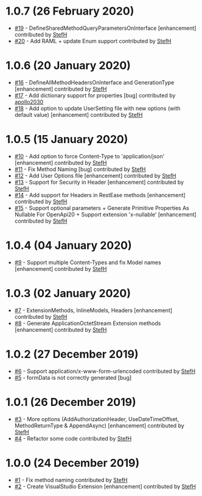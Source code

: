 # 1.0.7 (26 February 2020)
- [#19](https://github.com/StefH/RestEase-Client-Generator/pull/19) - DefineSharedMethodQueryParametersOnInterface [enhancement] contributed by [StefH](https://github.com/StefH)
- [#20](https://github.com/StefH/RestEase-Client-Generator/pull/20) - Add RAML + update Enum support contributed by [StefH](https://github.com/StefH)

# 1.0.6 (20 January 2020)
- [#16](https://github.com/StefH/RestEase-Client-Generator/pull/16) - DefineAllMethodHeadersOnInterface and GenerationType [enhancement] contributed by [StefH](https://github.com/StefH)
- [#17](https://github.com/StefH/RestEase-Client-Generator/pull/17) - Add dictionary support for properties [bug] contributed by [apollo2030](https://github.com/apollo2030)
- [#18](https://github.com/StefH/RestEase-Client-Generator/pull/18) - Add option to update UserSetting file with new options (with default value) [enhancement] contributed by [StefH](https://github.com/StefH)

# 1.0.5 (15 January 2020)
- [#10](https://github.com/StefH/RestEase-Client-Generator/pull/10) - Add option to force Content-Type to 'application/json' [enhancement] contributed by [StefH](https://github.com/StefH)
- [#11](https://github.com/StefH/RestEase-Client-Generator/pull/11) - Fix Method Naming [bug] contributed by [StefH](https://github.com/StefH)
- [#12](https://github.com/StefH/RestEase-Client-Generator/pull/12) - Add User Options file [enhancement] contributed by [StefH](https://github.com/StefH)
- [#13](https://github.com/StefH/RestEase-Client-Generator/pull/13) - Support for Security in Header [enhancement] contributed by [StefH](https://github.com/StefH)
- [#14](https://github.com/StefH/RestEase-Client-Generator/pull/14) - Add support for Headers in RestEase methods [enhancement] contributed by [StefH](https://github.com/StefH)
- [#15](https://github.com/StefH/RestEase-Client-Generator/pull/15) - Support optional parameters + Generate Primitive Properties As Nullable For OpenApi20 + Support extension 'x-nullable' [enhancement] contributed by [StefH](https://github.com/StefH)

# 1.0.4 (04 January 2020)
- [#9](https://github.com/StefH/RestEase-Client-Generator/pull/9) - Support multiple Content-Types and fix Model names [enhancement] contributed by [StefH](https://github.com/StefH)

# 1.0.3 (02 January 2020)
- [#7](https://github.com/StefH/RestEase-Client-Generator/pull/7) - ExtensionMethods, InlineModels, Headers [enhancement] contributed by [StefH](https://github.com/StefH)
- [#8](https://github.com/StefH/RestEase-Client-Generator/pull/8) - Generate ApplicationOctetStream Extension methods [enhancement] contributed by [StefH](https://github.com/StefH)

# 1.0.2 (27 December 2019)
- [#6](https://github.com/StefH/RestEase-Client-Generator/pull/6) - Support application/x-www-form-urlencoded contributed by [StefH](https://github.com/StefH)
- [#5](https://github.com/StefH/RestEase-Client-Generator/issues/5) - formData is not correctly generated [bug]

# 1.0.1 (26 December 2019)
- [#3](https://github.com/StefH/RestEase-Client-Generator/pull/3) - More options (AddAuthorizationHeader, UseDateTimeOffset, MethodReturnType &amp; AppendAsync) [enhancement] contributed by [StefH](https://github.com/StefH)
- [#4](https://github.com/StefH/RestEase-Client-Generator/pull/4) - Refactor some code contributed by [StefH](https://github.com/StefH)

# 1.0.0 (24 December 2019)
- [#1](https://github.com/StefH/RestEase-Client-Generator/pull/1) - Fix method naming contributed by [StefH](https://github.com/StefH)
- [#2](https://github.com/StefH/RestEase-Client-Generator/pull/2) - Create VisualStudio Extension [enhancement] contributed by [StefH](https://github.com/StefH)

